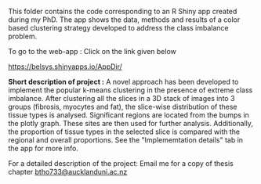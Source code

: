 This folder contains the code corresponding to an R Shiny app created during my PhD. The app shows the data, methods and results of a color based clustering strategy developed to address the class imbalance problem.

To go to the web-app :   Click on the link given below  

https://belsys.shinyapps.io/AppDir/ 

**Short description of project :**   A novel approach has been developed to implement the popular k-means clustering in the presence of extreme class imbalance. After clustering all the slices in a 3D stack of images into 3 groups (fibrosis, myocytes and fat), the slice-wise distribution of these tissue types is analysed. Significant regions are located from the bumps in the plotly graph. These sites are then used for further analysis. Additionally, the proportion of tissue types in the selected slice is compared with the regional and overall proportions. See the "Implememtation details" tab in the app for more info.
 
For a detailed description of the project:    Email me for a copy of thesis chapter btho733@aucklanduni.ac.nz
